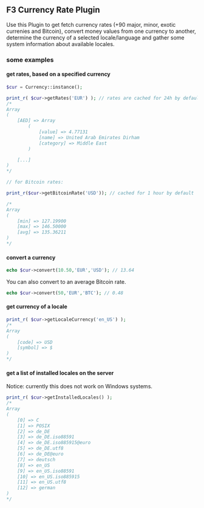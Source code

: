 ## F3 Currency Rate Plugin

Use this Plugin to get fetch currency rates (+90 major, minor, exotic currenies and Bitcoin), convert money values from one currency to another, determine the currency of a selected locale/language and gather some system information about available locales.


### some examples


#### get rates, based on a specified currency

``` php
$cur = Currency::instance();

print_r( $cur->getRates('EUR') ); // rates are cached for 24h by default
/*
Array
(
    [AED] => Array
        (
            [value] => 4.77131
            [name] => United Arab Emirates Dirham
            [category] => Middle East
        )

    [...]
)
*/

// for Bitcoin rates:

print_r($cur->getBitcoinRate('USD')); // cached for 1 hour by default

/*
Array
(
    [min] => 127.19900
    [max] => 146.50000
    [avg] => 135.36211
)
*/
```

#### convert a currency

``` php
echo $cur->convert(10.50,'EUR','USD'); // 13.64
```

You can also convert to an average Bitcoin rate.

``` php
echo $cur->convert(50,'EUR','BTC'); // 0.48
```


#### get currency of a locale

``` php
print_r( $cur->getLocaleCurrency('en_US') );
/*
Array
(
    [code] => USD
    [symbol] => $
)
*/
```


#### get a list of installed locales on the server

Notice: currently this does not work on Windows systems.

``` php
print_r( $cur->getInstalledLocales() );
/*
Array
(
    [0] => C
    [1] => POSIX
    [2] => de_DE
    [3] => de_DE.iso88591
    [4] => de_DE.iso885915@euro
    [5] => de_DE.utf8
    [6] => de_DE@euro
    [7] => deutsch
    [8] => en_US
    [9] => en_US.iso88591
    [10] => en_US.iso885915
    [11] => en_US.utf8
    [12] => german
)
*/
```